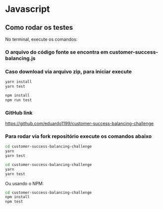 # Javascript
## Como rodar os testes

No terminal, execute os comandos:

### O arquivo do código fonte se encontra em customer-success-balancing.js


### Caso download via arquivo zip, para iniciar execute

```bash
yarn install
yarn test
```

```bash
npm install
npm run test
```



### GitHub link

https://github.com/eduardo1199/customer-success-balancing-challenge

### Para rodar via fork repositório execute os comandos abaixo

```bash
cd customer-success-balancing-challenge
yarn
yarn test
```

```bash
cd customer-success-balancing-challenge
yarn
yarn test
```

Ou usando o NPM:

```bash
cd customer-success-balancing-challenge
npm install
npm test
```

